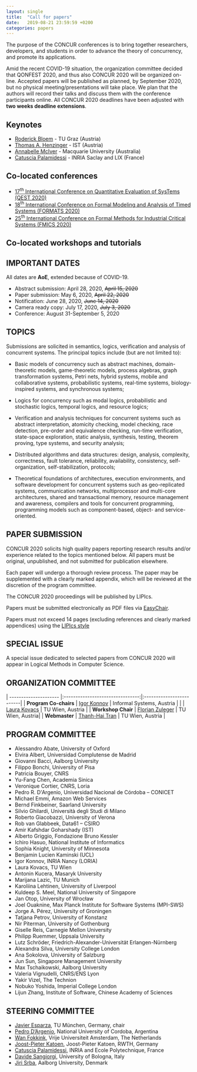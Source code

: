 ```yaml
---
layout: single
title:  "Call for papers"
date:   2019-08-21 23:59:59 +0200
categories: papers
---
```


The purpose of the CONCUR conferences is to bring together researchers,
developers, and students in order to advance the theory of concurrency, and
promote its applications.

Amid the recent COVID-19 situation, the organization committee decided that
QONFEST 2020, and thus also CONCUR 2020 will be organized on-line. Accepted
papers will be published as planned, by September 2020, but no physical
meeting/presentations will take place.  We plan that the authors will record
their talks and discuss them with the conference participants online.  All
CONCUR 2020 deadlines have been adjusted with __two weeks deadline
extensions__.

## Keynotes

 * [Roderick Bloem](https://www.iaik.tugraz.at/person/roderick-bloem/) - TU Graz (Austria)
 * [Thomas A. Henzinger](https://pub.ist.ac.at/~tah/) - IST (Austria)
 * [Annabelle McIver](https://researchers.mq.edu.au/en/persons/annabelle-mciver) - Macquarie University (Australia)
 * [Catuscia Palamidessi](http://www.lix.polytechnique.fr/Labo/Catuscia.Palamidessi/) - INRIA Saclay and LIX (France)

## Co-located conferences

 * [17<sup>th</sup> International Conference on Quantitative Evaluation of SysTems (QEST 2020)](http://www.qest.org/qest2020/)
 * [18<sup>th</sup> International Conference on Formal Modeling and Analysis of Timed Systems (FORMATS 2020)](https://formats-2020.cs.ru.nl/)
 * [25<sup>th</sup> International Conference on Formal Methods for Industrial Critical Systems (FMICS 2020)](https://fmics20.ait.ac.at/)

## Co-located workshops and tutorials


## IMPORTANT DATES

All dates are __AoE__, extended because of COVID-19.

 * Abstract submission: April 28, 2020, ~~April 15, 2020~~
 * Paper submission: May 6, 2020, ~~April 22, 2020~~
 * Notification: June 28, 2020, ~~June 14, 2020~~
 * Camera ready copy: July 17, 2020, ~~July 3, 2020~~
 * Conference: August 31-September 5, 2020

## TOPICS

Submissions are solicited in semantics, logics, verification and analysis of
concurrent systems. The principal topics include (but are not limited to):

 * Basic models of concurrency such as abstract machines, domain-theoretic
 models, game-theoretic models, process algebras, graph transformation systems,
 Petri nets, hybrid systems, mobile and collaborative systems, probabilistic
 systems, real-time systems, biology-inspired systems, and synchronous systems;

 * Logics for concurrency such as modal logics, probabilistic and stochastic
 logics, temporal logics, and resource logics;

 * Verification and analysis techniques for concurrent systems such as abstract
 interpretation, atomicity checking, model checking, race detection, pre-order
 and equivalence checking, run-time verification, state-space exploration,
 static analysis, synthesis, testing, theorem proving, type systems, and
 security analysis;

 * Distributed algorithms and data structures: design, analysis, complexity,
 correctness, fault tolerance, reliability, availability, consistency,
 self-organization, self-stabilization, protocols;

 * Theoretical foundations of architectures, execution environments, and software
 development for concurrent systems such as geo-replicated systems,
 communication networks, multiprocessor and multi-core architectures, shared
 and transactional memory, resource management and awareness, compilers and
 tools for concurrent programming, programming models such as component-based,
 object- and service-oriented.

## PAPER SUBMISSION

CONCUR 2020 solicits high quality papers reporting research results and/or
experience related to the topics mentioned below. All papers must be original,
unpublished, and not submitted for publication elsewhere.

Each paper will undergo a thorough review process. The paper may be
supplemented with a clearly marked appendix, which will be reviewed at the
discretion of the program committee.

The CONCUR 2020 proceedings will be published by LIPIcs.

Papers must be submitted electronically as PDF files via
    [EasyChair](https://easychair.org/conferences/?conf=concur20).

Papers must not exceed 14 pages (excluding references and clearly marked
appendices) using the [LIPIcs
style](https://www.dagstuhl.de/en/publications/lipics/instructions-for-authors/)

## SPECIAL ISSUE

A special issue dedicated to selected papers from CONCUR 2020 will appear in
Logical Methods in Computer Science.

## ORGANIZATION COMMITTEE

  | --------------------- |:--------------------------------:|:-------------------------|
  | __Program Co-chairs__ | [Igor Konnov](https://konnov.github.io/) | Informal Systems, Austria |
  |                       | [Laura Kovacs](https://forsyte.at/people/kovacs/) | TU Wien, Austria |
  | __Workshop Chair__    | [Florian Zuleger](https://forsyte.at/people/zuleger/)  | TU Wien, Austria|
  | __Webmaster__         | [Thanh-Hai Tran](https://forsyte.at/people/tran/) | TU Wien, Austria  |


## PROGRAM COMMITTEE

 * Alessandro Abate, University of Oxford
 * Elvira Albert, Universidad Complutense de Madrid
 * Giovanni Bacci, Aalborg University
 * Filippo Bonchi, University of Pisa
 * Patricia Bouyer, CNRS
 * Yu-Fang Chen, Academia Sinica
 * Veronique Cortier, CNRS, Loria
 * Pedro R. D'Argenio, Universidad Nacional de Córdoba – CONICET
 * Michael Emmi, Amazon Web Services
 * Bernd Finkbeiner, Saarland University
 * Silvio Ghilardi, Università degli Studi di Milano
 * Roberto Giacobazzi, University of Verona
 * Rob van Glabbeek, Data61 – CSIRO
 * Amir Kafshdar Goharshady (IST)
 * Alberto Griggio, Fondazione Bruno Kessler
 * Ichiro Hasuo, National Institute of Informatics
 * Sophia Knight, University of Minnesota
 * Benjamin Lucien Kaminski (UCL)
 * Igor Konnov, INRIA Nancy (LORIA)
 * Laura Kovacs, TU Wien
 * Antonin Kucera, Masaryk University
 * Marijana Lazic, TU Munich
 * Karoliina Lehtinen, University of Liverpool
 * Kuldeep S. Meel, National University of Singapore
 * Jan Otop, University of Wrocław
 * Joel Ouaknine, Max Planck Institute for Software Systems (MPI-SWS)
 * Jorge A. Pérez, University of Groningen
 * Tatjana Petrov, University of Konstanz
 * Nir Piterman, University of Gothenburg
 * Giselle Reis, Carnegie Mellon University
 * Philipp Ruemmer, Uppsala University
 * Lutz Schröder, Friedrich-Alexander-Universität Erlangen-Nürnberg
 * Alexandra Silva, University College London
 * Ana Sokolova, University of Salzburg
 * Jun Sun, Singapore Management University
 * Max Tschaikowski, Aalborg University
 * Valeria Vignudelli, CNRS/ENS Lyon
 * Yakir Vizel, The Technion
 * Nobuko Yoshida, Imperial College London
 * Lijun Zhang, Institute of Software, Chinese Academy of Sciences

## STEERING COMMITTEE

 * [Javier Esparza](https://www7.in.tum.de/~esparza/),  TU M&uuml;nchen, Germany, chair
 * [Pedro D&rsquo;Argenio](https://www.researchgate.net/profile/Pedro_DArgenio),
    National University of Cordoba, Argentina
 * [Wan Fokkink](https://www.cs.vu.nl/~wanf/),
    Vrije Universiteit Amsterdam, The Netherlands
 * [Joost-Pieter Katoen](http://www-i2.informatik.rwth-aachen.de/~katoen/),
    Joost-Pieter Katoen, RWTH, Germany
 * [Catuscia Palamidessi](http://www.lix.polytechnique.fr/Labo/Catuscia.Palamidessi/),
    INRIA and Ecole Polytechnique, France
 * [Davide Sangiorgi](http://www.cs.unibo.it/sangio/),
    University of Bologna, Italy
 * [Jiri Srba](http://people.cs.aau.dk/~srba/), Aalborg University, Denmark
   
